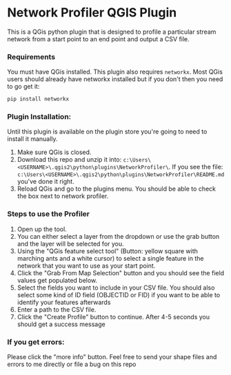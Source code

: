 # Network Profiler QGIS Plugin

This is a QGis python plugin that is designed to profile a particular stream network from a start point to an end point and output a CSV file.

### Requirements

You must have QGis installed. This plugin also requires `networkx`. Most QGis users should already have networkx installed but if you don't then you need to go get it:

``` bash
pip install networkx
```

### Plugin Installation:

Until this plugin is available on the plugin store you're going to need to install it manually.

1. Make sure QGis is closed.
2. Download this repo and unzip it into: `c:\Users\<USERNAME>\.qgis2\python\plugins\NetworkProfiler\`. If you see the file: `c:\Users\<USERNAME>\.qgis2\python\plugins\NetworkProfiler\README.md` you've done it right.
3. Reload QGis and go to the plugins menu. You should be able to check the box next to network profiler.


### Steps to use the Profiler

1. Open up the tool.
2. You can either select a layer from the dropdown or use the grab button and the layer will be selected for you.
3. Using the "QGis feature select tool" (Button: yellow square with marching ants and a white cursor) to select a single feature in the network that you want to use as your start point.
4. Click the "Grab From Map Selection" button and you should see the field values get populated below.
5. Select the fields you want to include in your CSV file. You should also select some kind of ID field (OBJECTID or FID) if you want to be able to identify your features afterwards
6. Enter a path to the CSV file.
6. Click the "Create Profile" button to continue. After 4-5 seconds you should get a success message

### If you get errors:

Please click the "more info" button. Feel free to send your shape files and errors to me directly or file a bug on this repo

